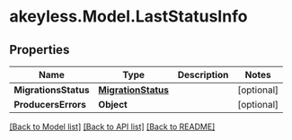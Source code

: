 # akeyless.Model.LastStatusInfo

## Properties

Name | Type | Description | Notes
------------ | ------------- | ------------- | -------------
**MigrationsStatus** | [**MigrationStatus**](MigrationStatus.md) |  | [optional] 
**ProducersErrors** | **Object** |  | [optional] 

[[Back to Model list]](../README.md#documentation-for-models) [[Back to API list]](../README.md#documentation-for-api-endpoints) [[Back to README]](../README.md)

